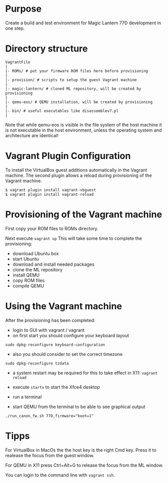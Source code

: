 # Purpose

Create a build and test environment for Magic Lantern 77D development in one step.

# Directory structure

```
VagrantFile
|
|- ROMs/ # put your firmware ROM files here before provisioning
|
|- provision/ # scripts to setup the guest Vagrant machine
|
|- magic-lantern/ # cloned ML repository, will be created by provisioning
|
|- qemu-eos/ # QEMU installation, will be created by provisioning
|
|- bin/ # useful executables like disassemblev7.pl
|
```

Note that while qemu-eos is visible in the file system of the host machine it is not
executable in the host environment, unless the operating system and architecture are
identical!

# Vagrant Plugin Configuration

To install the VirtualBox guest additions automatically in the Vagrant machine.
The second plugin allows a reload during provisioning of the Vagrant machine.

```
$ vagrant plugin install vagrant-vbguest
$ vagrant plugin install vagrant-reload
```

# Provisioning of the Vagrant machine

First copy your ROM files to ROMs directory.

Next execute ```vagrant up```
This will take some time to complete the provisioning:
- download Ubuntu box
- start Ubuntu
- download and install needed packages
- clone the ML repository
- install QEMU
- copy ROM files
- compile QEMU

# Using the Vagrant machine

After the provisioning has been completed:
- login to GUI with vagrant / vagrant
- on first start you should configure your keyboard layout

```sudo dpkg-reconfigure keyboard-configuration```

- also you should consider to set  the correct timezone

```sudo dpkg-reconfigure tzdata```

- a system restart may be required for this to take effect in X11: ```vagrant reload```

- execute ```startx``` to start the Xfce4 desktop
- run a terminal
- start QEMU from the terminal to be able to see graphical output

```./run_canon_fw.sh 77D,firmware="boot=1"```

# Tipps

For VirtualBox in MacOs the the host key is the right Cmd key. Press it to realease
the focus from the guest window.

For QEMU in X11 press Ctrl+Alt+G to release the focus from the ML window.

You can login to the command line with ```vagrant ssh```.
